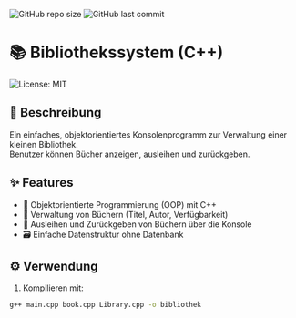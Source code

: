 ![GitHub repo size](https://img.shields.io/github/repo-size/aymanech04/Bibliothekssystem)
![GitHub last commit](https://img.shields.io/github/last-commit/aymanech04/Bibliothekssystem)
# 📚 Bibliothekssystem (C++)
![License: MIT](https://img.shields.io/badge/License-MIT-yellow.svg)


## 📝 Beschreibung  
Ein einfaches, objektorientiertes Konsolenprogramm zur Verwaltung einer kleinen Bibliothek.  
Benutzer können Bücher anzeigen, ausleihen und zurückgeben.

## ✨ Features  
- 🧱 Objektorientierte Programmierung (OOP) mit C++  
- 📖 Verwaltung von Büchern (Titel, Autor, Verfügbarkeit)  
- 🔄 Ausleihen und Zurückgeben von Büchern über die Konsole  
- 🗃️ Einfache Datenstruktur ohne Datenbank

## ⚙️ Verwendung  

1. Kompilieren mit:

```bash
g++ main.cpp book.cpp Library.cpp -o bibliothek
